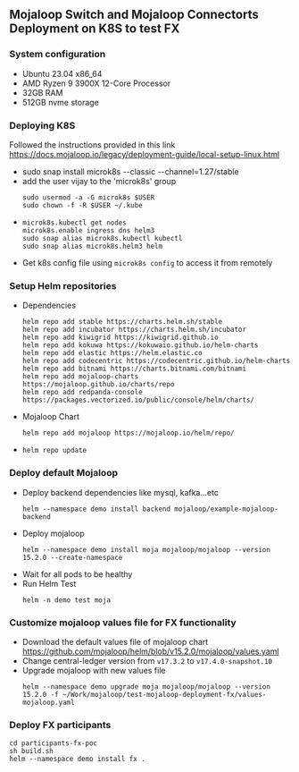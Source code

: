 ## Mojaloop Switch and Mojaloop Connectorts Deployment on K8S to test FX

### System configuration
* Ubuntu 23.04 x86_64
* AMD Ryzen 9 3900X 12-Core Processor
* 32GB RAM
* 512GB nvme storage


### Deploying K8S

Followed the instructions provided in this link
https://docs.mojaloop.io/legacy/deployment-guide/local-setup-linux.html

- sudo snap install microk8s --classic --channel=1.27/stable
- add the user vijay to the 'microk8s' group
  ```
  sudo usermod -a -G microk8s $USER
  sudo chown -f -R $USER ~/.kube
  ```
-
  ```
  microk8s.kubectl get nodes
  microk8s.enable ingress dns helm3
  sudo snap alias microk8s.kubectl kubectl
  sudo snap alias microk8s.helm3 helm
  ```
- Get k8s config file using `microk8s config` to access it from remotely


### Setup Helm repositories

- Dependencies
    ```
    helm repo add stable https://charts.helm.sh/stable
    helm repo add incubator https://charts.helm.sh/incubator
    helm repo add kiwigrid https://kiwigrid.github.io
    helm repo add kokuwa https://kokuwaio.github.io/helm-charts
    helm repo add elastic https://helm.elastic.co
    helm repo add codecentric https://codecentric.github.io/helm-charts
    helm repo add bitnami https://charts.bitnami.com/bitnami
    helm repo add mojaloop-charts https://mojaloop.github.io/charts/repo
    helm repo add redpanda-console https://packages.vectorized.io/public/console/helm/charts/
    ```
- Mojaloop Chart
    ```
    helm repo add mojaloop https://mojaloop.io/helm/repo/
    ```
- `helm repo update`


### Deploy default Mojaloop

- Deploy backend dependencies like mysql, kafka...etc
  ```
  helm --namespace demo install backend mojaloop/example-mojaloop-backend
  ```
- Deploy mojaloop
  ```
  helm --namespace demo install moja mojaloop/mojaloop --version 15.2.0 --create-namespace
  ```
- Wait for all pods to be healthy
- Run Helm Test
  ```
  helm -n demo test moja
  ```

### Customize mojaloop values file for FX functionality

- Download the default values file of mojaloop chart https://github.com/mojaloop/helm/blob/v15.2.0/mojaloop/values.yaml
- Change central-ledger version from `v17.3.2` to `v17.4.0-snapshot.10`
- Upgrade mojaloop with new values file
  ```
  helm --namespace demo upgrade moja mojaloop/mojaloop --version 15.2.0 -f ~/Work/mojaloop/test-mojaloop-deployment-fx/values-mojaloop.yaml
  ```

### Deploy FX participants

  ```
  cd participants-fx-poc
  sh build.sh
  helm --namespace demo install fx .
  ```